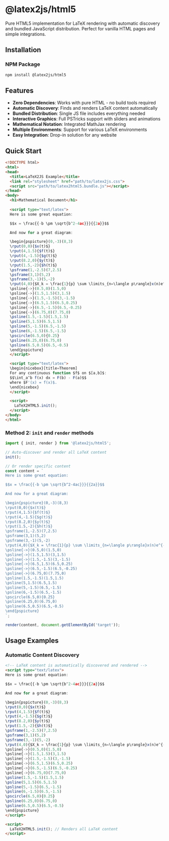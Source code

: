 # @latex2js/html5

Pure HTML5 implementation for LaTeX rendering with automatic discovery and bundled JavaScript distribution. Perfect for vanilla HTML pages and simple integrations.

## Installation

### NPM Package

```bash
npm install @latex2js/html5
```

## Features

- **Zero Dependencies**: Works with pure HTML - no build tools required
- **Automatic Discovery**: Finds and renders LaTeX content automatically
- **Bundled Distribution**: Single JS file includes everything needed
- **Interactive Graphics**: Full PSTricks support with sliders and animations
- **Mathematical Notation**: Integrated MathJax rendering
- **Multiple Environments**: Support for various LaTeX environments
- **Easy Integration**: Drop-in solution for any website

## Quick Start

```html
<!DOCTYPE html>
<html>
<head>
  <title>LaTeX2JS Example</title>
  <link rel="stylesheet" href="path/to/latex2js.css">
  <script src="path/to/latex2html5.bundle.js"></script>
</head>
<body>
  <h1>Mathematical Document</h1>
  
  <script type="text/latex">
  Here is some great equation:

  $$x = \frac{{-b \pm \sqrt{b^2-4ac}}}{{2a}}$$

  And now for a great diagram:

  \begin{pspicture}(0,-3)(8,3)
  \rput(0,0){$x(t)$}
  \rput(4,1.5){$f(t)$}
  \rput(4,-1.5){$g(t)$}
  \rput(8.2,0){$y(t)$}
  \rput(1.5,-2){$h(t)$}
  \psframe(1,-2.5)(7,2.5)
  \psframe(3,1)(5,2)
  \psframe(3,-1)(5,-2)
  \rput(4,0){$X_k = \frac{1}{p} \sum \limits_{n=\langle p\rangle}x(n)e^{-ik\omega_0n}$}
  \psline{->}(0.5,0)(1.5,0)
  \psline{->}(1.5,1.5)(3,1.5)
  \psline{->}(1.5,-1.5)(3,-1.5)
  \psline{->}(6.5,1.5)(6.5,0.25)
  \psline{->}(6.5,-1.5)(6.5,-0.25)
  \psline{->}(6.75,0)(7.75,0)
  \psline(1.5,-1.5)(1.5,1.5)
  \psline(5,1.5)(6.5,1.5)
  \psline(5,-1.5)(6.5,-1.5)
  \psline(6,-1.5)(6.5,-1.5)
  \pscircle(6.5,0){0.25}
  \psline(6.25,0)(6.75,0)
  \psline(6.5,0.5)(6.5,-0.5)
  \end{pspicture}
  </script>

  <script type="text/latex">
  \begin{nicebox}[title=Theorem]
  For any continuous function $f$ on $[a,b]$:
  $$\int_a^b f(x) dx = F(b) - F(a)$$
  where $F'(x) = f(x)$.
  \end{nicebox}
  </script>

  <script>
    LaTeX2HTML5.init();
  </script>
</body>
</html>
```

### Method 2: `init` and `render` methods

```javascript
import { init, render } from '@latex2js/html5';

// Auto-discover and render all LaTeX content
init();

// Or render specific content
const content = `
Here is some great equation:

$$x = \frac{{-b \pm \sqrt{b^2-4ac}}}{{2a}}$$

And now for a great diagram:

\begin{pspicture}(0,-3)(8,3)
\rput(0,0){$x(t)$}
\rput(4,1.5){$f(t)$}
\rput(4,-1.5){$g(t)$}
\rput(8.2,0){$y(t)$}
\rput(1.5,-2){$h(t)$}
\psframe(1,-2.5)(7,2.5)
\psframe(3,1)(5,2)
\psframe(3,-1)(5,-2)
\rput(4,0){$X_k = \frac{1}{p} \sum \limits_{n=\langle p\rangle}x(n)e^{-ik\omega_0n}$}
\psline{->}(0.5,0)(1.5,0)
\psline{->}(1.5,1.5)(3,1.5)
\psline{->}(1.5,-1.5)(3,-1.5)
\psline{->}(6.5,1.5)(6.5,0.25)
\psline{->}(6.5,-1.5)(6.5,-0.25)
\psline{->}(6.75,0)(7.75,0)
\psline(1.5,-1.5)(1.5,1.5)
\psline(5,1.5)(6.5,1.5)
\psline(5,-1.5)(6.5,-1.5)
\psline(6,-1.5)(6.5,-1.5)
\pscircle(6.5,0){0.25}
\psline(6.25,0)(6.75,0)
\psline(6.5,0.5)(6.5,-0.5)
\end{pspicture}
`;

render(content, document.getElementById('target'));
```

## Usage Examples

### Automatic Content Discovery

```html
<!-- LaTeX content is automatically discovered and rendered -->
<script type="text/latex">
Here is some great equation:

$$x = \frac{{-b \pm \sqrt{b^2-4ac}}}{{2a}}$$

And now for a great diagram:

\begin{pspicture}(0,-3)(8,3)
\rput(0,0){$x(t)$}
\rput(4,1.5){$f(t)$}
\rput(4,-1.5){$g(t)$}
\rput(8.2,0){$y(t)$}
\rput(1.5,-2){$h(t)$}
\psframe(1,-2.5)(7,2.5)
\psframe(3,1)(5,2)
\psframe(3,-1)(5,-2)
\rput(4,0){$X_k = \frac{1}{p} \sum \limits_{n=\langle p\rangle}x(n)e^{-ik\omega_0n}$}
\psline{->}(0.5,0)(1.5,0)
\psline{->}(1.5,1.5)(3,1.5)
\psline{->}(1.5,-1.5)(3,-1.5)
\psline{->}(6.5,1.5)(6.5,0.25)
\psline{->}(6.5,-1.5)(6.5,-0.25)
\psline{->}(6.75,0)(7.75,0)
\psline(1.5,-1.5)(1.5,1.5)
\psline(5,1.5)(6.5,1.5)
\psline(5,-1.5)(6.5,-1.5)
\psline(6,-1.5)(6.5,-1.5)
\pscircle(6.5,0){0.25}
\psline(6.25,0)(6.75,0)
\psline(6.5,0.5)(6.5,-0.5)
\end{pspicture}
</script>

<script>
  LaTeX2HTML5.init(); // Renders all LaTeX content
</script>
```